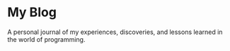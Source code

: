 # My Blog

A personal journal of my experiences, discoveries, and lessons learned in the world of programming.
